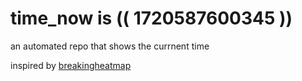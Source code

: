 # time_now is (( 1720587600345 ))

an automated repo that shows the currnent time

inspired by [breakingheatmap](https://github.com/breakingheatmap/breakingheatmap)